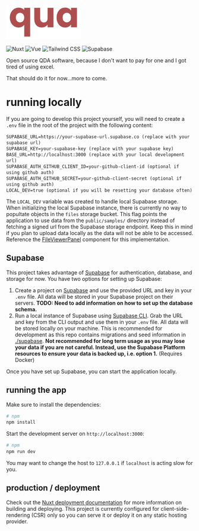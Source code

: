 ![qua](./logo.png)

![Nuxt](https://img.shields.io/badge/Nuxt.js-%23010113?style=for-the-badge&logo=nuxtdotjs)
![Vue](https://img.shields.io/badge/Vue.js-%23191A22?style=for-the-badge&logo=vuedotjs)
![Tailwind CSS](https://img.shields.io/badge/Tailwind%20CSS-%231a202c?style=for-the-badge&logo=tailwind-css)
![Supabase](https://img.shields.io/badge/Supabase-%230E0E10?style=for-the-badge&logo=supabase)

Open source QDA software, because I don't want to pay for one and I got tired of using excel.

That should do it for now...more to come.

# running locally

If you are going to develop this project yourself, you will need to create a `.env` file in the root of the project with the following content:

```
SUPABASE_URL=https://your-supabase-url.supabase.co (replace with your supabase url)
SUPABASE_KEY=your-supabase-key (replace with your supabase key)
BASE_URL=http://localhost:3000 (replace with your local development url)
SUPABASE_AUTH_GITHUB_CLIENT_ID=your-github-client-id (optional if using github auth)
SUPABASE_AUTH_GITHUB_SECRET=your-github-client-secret (optional if using github auth)
LOCAL_DEV=true (optional if you will be resetting your database often)
```

The `LOCAL_DEV` variable was created to handle local Supabase storage. When initializing the local Supabase instance, there is currently no way to popultate objects in the `files` storage bucket. This flag points the application to use data from the `public/samples/` directory instead of fetching a signed url from the Supabase storage endpoint. Keep this in mind if you plan to upload data locally as the data will not be able to be accessed. Reference the [FileViewerPanel](./components/FileViewerPanel.vue) component for this implementation.

## Supabase

This project takes advantage of [Supabase](https://supabase.com/) for authentication, database, and storage for now. You have two options for setting up Supabase:

1) Create a project on [Supabase](https://supabase.com/) and use the provided URL and key in your `.env` file. All data will be stored in your Supabase project on their servers. **TODO: Need to add information on how to set up the database schema.**
2) Run a local instance of Supabase using [Supabase CLI](https://supabase.com/docs/guides/cli/local-development). Grab the URL and key from the CLI output and use them in your `.env` file. All data will be stored locally on your machine. This is recommended for development as this repo contains migrations and seed information in [./supabase](./supabase/). **Not recommended for long term usage as you may lose your data if you are not careful. Instead, use the Supabase Platform resources to ensure your data is backed up, i.e. option 1.** (Requires Docker)

Once you have set up Supabase, you can start the application locally.

## running the app

Make sure to install the dependencies:

```bash
# npm
npm install
```

Start the development server on `http://localhost:3000`:

```bash
# npm
npm run dev
```

You may want to change the host to `127.0.0.1` if `localhost` is acting slow for you.

## production / deployment

Check out the [Nuxt deployment documentation](https://nuxt.com/docs/getting-started/deployment) for more information on building and deploying. This project is currently configured for client-side-rendering (CSR) only so you can serve it or deploy it on any static hosting provider.
